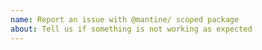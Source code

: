 ```yaml
---
name: Report an issue with @mantine/ scoped package
about: Tell us if something is not working as expected
---
```


<!---
Thanks for reaching out!

Please provide following information:
- What package has an issue (@mantine/core, mantine/hooks or other)?
- What package version are you using?
- In which browser and operating system issue occurred?
- If possible please attach link to codesandbox with reproduced issue
- Do you have an idea how to fix the issue?
- Are you willing to participate in fixing this issue (it's totally fine if not) and create a pull request with the fix?
-->
